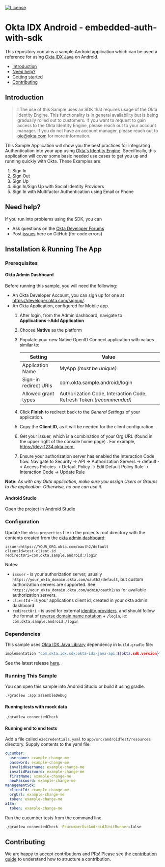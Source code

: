 [![License](https://img.shields.io/badge/License-Apache%202.0-blue.svg)](https://opensource.org/licenses/Apache-2.0)

# Okta IDX Android - embedded-auth-with-sdk

This repository contains a sample Android application which can be used a reference for using 
[Okta IDX Java][okta-idx-java-github] on Android. 

* [Introduction](#introduction)
* [Need help?](#need-help)
* [Getting started](#installation--running-the-app)
* [Contributing](#contributing)

## Introduction
> :grey_exclamation: The use of this Sample uses an SDK that requires usage of the Okta Identity Engine. 
This functionality is in general availability but is being gradually rolled out to customers. If you want
to request to gain access to the Okta Identity Engine, please reach out to your account manager. If you 
do not have an account manager, please reach out to oie@okta.com for more information.

This Sample Application will show you the best practices for integrating Authentication into your app
using [Okta's Identity Engine](https://developer.okta.com/docs/concepts/ie-intro/). Specifically, this 
application will cover some basic needed use cases to get you up and running quickly with Okta.
These Examples are:
1. Sign In
2. Sign Out
3. Sign Up
4. Sign In/Sign Up with Social Identity Providers
5. Sign In with Multifactor Authentication using Email or Phone

## Need help?

If you run into problems using the SDK, you can

* Ask questions on the [Okta Developer Forums][devforum]
* Post [issues][github-issues] here on GitHub (for code errors)

## Installation & Running The App

### Prerequisites

#### Okta Admin Dashboard 

Before running this sample, you will need the following:

* An Okta Developer Account, you can sign up for one at <https://developer.okta.com/signup/>.
* An Okta Application, configured for Mobile app.
    1. After login, from the Admin dashboard, navigate to **Applications**&rarr;**Add Application**
    2. Choose **Native** as the platform
    3. Populate your new Native OpenID Connect application with values similar to:

        | Setting              | Value                                               |
        | -------------------- | --------------------------------------------------- |
        | Application Name     | MyApp *(must be unique)*        |
        | Sign-in redirect URIs| com.okta.sample.android:/login                          |
        | Allowed grant types  | Authorization Code, Interaction Code, Refresh Token *(recommended)*   |

    4. Click **Finish** to redirect back to the *General Settings* of your application.
    5. Copy the **Client ID**, as it will be needed for the client configuration.
    6. Get your issuer, which is a combination of your Org URL (found in the upper right of the console home page) . For example, <https://dev-1234.okta.com.>
    7. Ensure your authorization server has enabled the Interaction Code flow. Navigate to Security -> API -> Authorization Servers -> default -> Access Policies -> Default Policy -> Edit Default Policy Rule -> Interaction Code -> Update Rule

**Note:** *As with any Okta application, make sure you assign Users or Groups to the application. Otherwise, no one can use it.*

#### Android Studio

Open the project in Android Studio

### Configuration

Update the `okta.properties` file in the projects root directory with
the contents created from the [okta admin dashboard](#Okta-Admin-Dashboard):

```
issuer=https://YOUR_ORG.okta.com/oauth2/default
clientId=test-client-id
redirectUri=com.okta.sample.android:/login
```

Notes: 
- `issuer` - is your authorization server, usually `https://your_okta_domain.okta.com/oauth2/default`, but custom authorization servers are supported. See `https://your_okta_domain.okta.com/admin/oauth2/as` for available authorization servers.
- `clientId` - is your applications client id, created in your okta admin dashboard
- `redirectUri` - is used for external [identity providers](https://developer.okta.com/docs/reference/api/idps/), and should follow the format of [reverse domain name notation](https://en.wikipedia.org/wiki/Reverse_domain_name_notation) + `/login`, ie: `com.okta.sample.android:/login`

### Dependencies

This sample uses [Okta IDX Java Library][okta-idx-java-github] dependency in `build.gradle` file:

```bash
implementation "com.okta.idx.sdk:okta-idx-java-api:${okta.sdk.version}"
```

See the latest release [here][okta-idx-java-releases].

### Running This Sample

You can open this sample into Android Studio or build it using gradle.

```bash
./gradlew :app:assembleDebug
```

#### Running tests with mock data

```bash
./gradlew connectedCheck
```

#### Running end to end tests

Add a file called `e2eCredentials.yaml` to `app/src/androidTest/resources` directory.
Supply contents to the yaml file:
```yaml
cucumber:
  username: example-change-me
  password: example-change-me
  invalidUsername: example-change-me
  invalidPassword: example-change-me
  firstName: example-change-me
  newPassword: example-change-me
managementSdk:
  clientId: example-change-me
  orgUrl: example-change-me
  token: example-change-me
a18n:
  token: example-change-me
```

Run the cucumber tests from the command line.
```bash
./gradlew connectedCheck -PcucumberUseAndroidJUnitRunner=false
```

## Contributing

We are happy to accept contributions and PRs! Please see the [contribution guide](CONTRIBUTING.md) to understand how to structure a contribution.

[devforum]: https://devforum.okta.com/
[github-issues]: https://github.com/okta/okta-idx-android/issues
[okta-idx-java-releases]: https://github.com/okta/okta-idx-java/releases
[okta-idx-java-github]: https://github.com/okta/okta-idx-java
